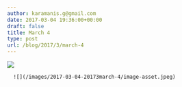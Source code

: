 ```yaml
---
author: karamanis.g@gmail.com
date: 2017-03-04 19:36:00+00:00
draft: false
title: March 4
type: post
url: /blog/2017/3/march-4
---
```


![](/images/2017-03-04-20173march-4/image-asset.jpeg)

  


  
      ![](/images/2017-03-04-20173march-4/image-asset.jpeg)

